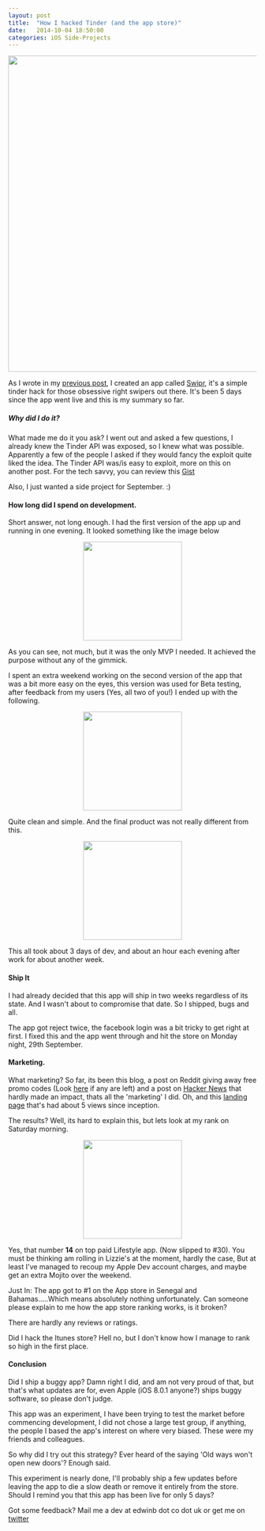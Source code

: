 ```yaml
---
layout: post
title:  "How I hacked Tinder (and the app store)"
date:   2014-10-04 18:50:00
categories: iOS Side-Projects
---
```


<div align="center"> <img width = "640" src= "https://dl.dropboxusercontent.com/u/49117984/swiprlogo-long.jpg"> </div>

As I wrote in my [previous post](http://edwinbosire.github.io/ios/side-projects/2014/10/01/Swipr/), I created an app called [Swipr](https://itunes.apple.com/gb/app/swipr-auto-liker-for-tinder/id919218867?mt=8), it's a simple tinder hack for those obsessive right swipers out there. It's been 5 days since the app  went live and this is my summary so far.

##### Why did I do it?
What made me do it you ask? I went out and asked a few questions, I already knew the Tinder API was exposed, so I knew what was possible. Apparently a few of the people I asked if they would fancy the exploit quite liked the idea. The Tinder API was/is easy to exploit, more on this on another post. For the tech savvy, you can review this [Gist](https://gist.github.com/rtt/10403467)

Also, I just wanted a side project for September. :)

#### How long did I spend on development.

Short answer, not long enough. I had the first version of the app up and running in one evening. It looked something like the image below

<div align="center"> <img width = "200" src= "https://dl.dropboxusercontent.com/u/49117984/Tinder/IMG_4492.PNG"> </div>

As you can see, not much, but it was the only MVP I needed. It achieved the purpose without any of the gimmick.

I spent an extra weekend working on the second version of the app that was a bit more easy on the eyes, this version was used for Beta testing, after feedback from my users (Yes, all two of you!) I ended up with the following.

<div align="center"> <img width = "200" src= "https://dl.dropboxusercontent.com/u/49117984/Tinder/IMG_1262.png "> </div>

Quite clean and simple. And the final product was not really different from this.

<div align="center"> <img width = "200" src= "https://dl.dropboxusercontent.com/u/49117984/Tinder/home.png "> </div>

This all took about 3 days of dev, and about an hour each evening after work for about another week.

#### Ship It

I had already decided that this app will ship in two weeks regardless of its state. And I wasn't about to compromise that date. So I shipped, bugs and all.

The app got reject twice, the facebook login was a bit tricky to get right at first. I fixed this and the app went through and hit the store on Monday night, 29th September.

#### Marketing.

What marketing? So far, its been this blog, a post on Reddit giving away free promo codes (Look [here](http://www.reddit.com/r/Tinder/comments/2i0114/tinder_hack_50_promo_codes_for_an_app_that_will/) if any are left) and a post on [Hacker News](https://news.ycombinator.com/item?id=8385373) that hardly made an impact, thats all the 'marketing' I did. Oh, and this [landing page](http://swipr.edwinb.co.uk/) that's had about 5 views since inception.

The results? Well, its hard to explain this, but lets look at my rank on Saturday morning.

<div align="center"> <img width = "200" src= "https://dl.dropboxusercontent.com/u/49117984/Tinder/IMG_4489.PNG "> </div>

Yes, that number **14** on top paid Lifestyle app. (Now slipped to #30). You must be thinking am rolling in Lizzie's at the moment, hardly the case, But at least I've managed to recoup my Apple Dev account charges, and maybe get an extra Mojito over the weekend.

Just In: The app got to #1 on the App store in Senegal and Bahamas.....Which means absolutely nothing unfortunately. Can someone please explain to me how the app store ranking works, is it broken?


There are hardly any reviews or ratings.

Did I hack the Itunes store? Hell no, but I don't know how I manage to rank so high in the first place.

#### Conclusion

Did I ship a buggy app? Damn right I did, and am not very proud of that, but that's what updates are for, even Apple (iOS 8.0.1 anyone?) ships buggy software, so please don't judge.

This app was an experiment, I have been trying to test the market before commencing development, I did not chose a large test group, if anything, the people I based the app's interest on where very biased. These were my friends and colleagues.

So why did I try out this strategy? Ever heard of the saying 'Old ways won't open new doors'? Enough said.

This experiment is nearly done, I'll probably ship a few updates before leaving the app to die a slow death or remove it entirely from the store. Should I remind you that this app has been live for only 5 days?

Got some feedback? Mail me a dev at edwinb dot co dot uk or get me on [twitter](www.twitter.com/edwinbosire)

